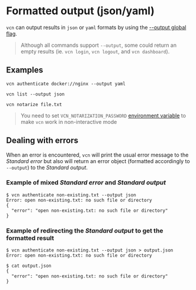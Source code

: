 # Formatted output (json/yaml)

`vcn` can output results in `json` or `yaml` formats by using the [--output global flag](../cmd/vcn.md#options).
> Although all commands support `--output`, some could return an empty results (ie. `vcn login`, `vcn logout`, and `vcn dashboard`).

## Examples

```
vcn authenticate docker://nginx --output yaml
```

```
vcn list --output json
```

```
vcn notarize file.txt
```
> You need to set `VCN_NOTARIZATION_PASSWORD` [environment variable](environments.md#other-environment-variables) to make `vcn` work in non-interactive mode

## Dealing with errors

When an error is encountered, `vcn` will print the usual error message to the *Standard error* but also will return an error object (formatted accordingly to `--output`) to the *Standard output*.

### Example of mixed *Standard error* and *Standard output*
```
$ vcn authenticate non-existing.txt --output json
Error: open non-existing.txt: no such file or directory
{
  "error": "open non-existing.txt: no such file or directory"
}
```

### Example of redirecting the *Standard output* to get the formatted result
```
$ vcn authenticate non-existing.txt --output json > output.json
Error: open non-existing.txt: no such file or directory

$ cat output.json
{
  "error": "open non-existing.txt: no such file or directory"
}
```